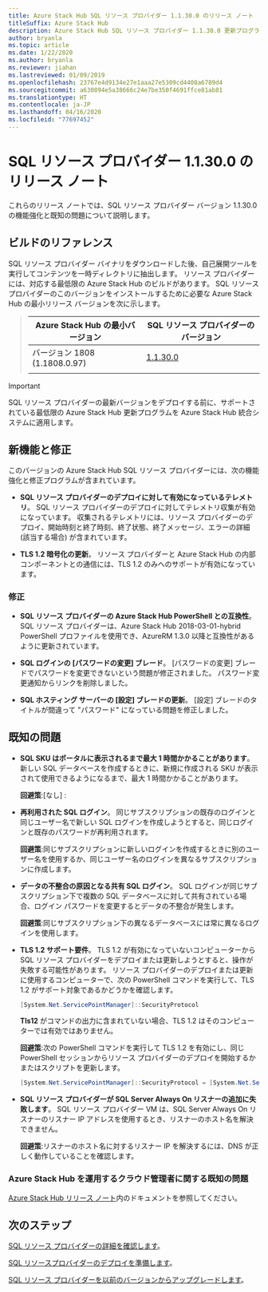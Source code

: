 ```yaml
---
title: Azure Stack Hub SQL リソース プロバイダー 1.1.30.0 のリリース ノート
titleSuffix: Azure Stack Hub
description: Azure Stack Hub SQL リソース プロバイダー 1.1.30.0 更新プログラムのリリース ノートを確認します。
author: bryanla
ms.topic: article
ms.date: 1/22/2020
ms.author: bryanla
ms.reviewer: jiahan
ms.lastreviewed: 01/09/2019
ms.openlocfilehash: 23767e4d9134e27e1aaa27e5309cd4408a6789d4
ms.sourcegitcommit: a630894e5a38666c24e7be350f4691ffce81ab81
ms.translationtype: HT
ms.contentlocale: ja-JP
ms.lasthandoff: 04/16/2020
ms.locfileid: "77697452"
---
```

# <a name="sql-resource-provider-11300-release-notes"></a>SQL リソース プロバイダー 1.1.30.0 のリリース ノート

これらのリリース ノートでは、SQL リソース プロバイダー バージョン 1.1.30.0 の機能強化と既知の問題について説明します。

## <a name="build-reference"></a>ビルドのリファレンス
SQL リソース プロバイダー バイナリをダウンロードした後、自己展開ツールを実行してコンテンツを一時ディレクトリに抽出します。 リソース プロバイダーには、対応する最低限の Azure Stack Hub のビルドがあります。 SQL リソース プロバイダーのこのバージョンをインストールするために必要な Azure Stack Hub の最小リリース バージョンを次に示します。

> |Azure Stack Hub の最小バージョン|SQL リソース プロバイダーのバージョン|
> |-----|-----|
> |バージョン 1808 (1.1808.0.97)|[1.1.30.0](https://aka.ms/azurestacksqlrp11300)|
> |     |     |

> [!IMPORTANT]
> SQL リソース プロバイダーの最新バージョンをデプロイする前に、サポートされている最低限の Azure Stack Hub 更新プログラムを Azure Stack Hub 統合システムに適用します。

## <a name="new-features-and-fixes"></a>新機能と修正
このバージョンの Azure Stack Hub SQL リソース プロバイダーには、次の機能強化と修正プログラムが含まれています。

- **SQL リソース プロバイダーのデプロイに対して有効になっているテレメトリ**。 SQL リソース プロバイダーのデプロイに対してテレメトリ収集が有効になっています。 収集されるテレメトリには、リソース プロバイダーのデプロイ、開始時刻と終了時刻、終了状態、終了メッセージ、エラーの詳細 (該当する場合) が含まれています。

- **TLS 1.2 暗号化の更新**。 リソース プロバイダーと Azure Stack Hub の内部コンポーネントとの通信には、TLS 1.2 のみへのサポートが有効になっています。 

### <a name="fixes"></a>修正

- **SQL リソース プロバイダーの Azure Stack Hub PowerShell との互換性**。 SQL リソース プロバイダーは、Azure Stack Hub 2018-03-01-hybrid PowerShell プロファイルを使用でき、AzureRM 1.3.0 以降と互換性があるように更新されています。

- **SQL ログインの [パスワードの変更] ブレード**。 [パスワードの変更] ブレードでパスワードを変更できないという問題が修正されました。 パスワード変更通知からリンクを削除しました。

- **SQL ホスティング サーバーの [設定] ブレードの更新**。 [設定] ブレードのタイトルが間違って "パスワード" になっている問題を修正しました。

## <a name="known-issues"></a>既知の問題

- **SQL SKU はポータルに表示されるまで最大 1 時間かかることがあります**。 新しい SQL データベースを作成するときに、新規に作成される SKU が表示されて使用できるようになるまで、最大 1 時間かかることがあります。

    **回避策**:[なし] :

- **再利用された SQL ログイン**。 同じサブスクリプションの既存のログインと同じユーザー名で新しい SQL ログインを作成しようとすると、同じログインと既存のパスワードが再利用されます。

    **回避策**:同じサブスクリプションに新しいログインを作成するときに別のユーザー名を使用するか、同じユーザー名のログインを異なるサブスクリプションに作成します。

- **データの不整合の原因となる共有 SQL ログイン**。 SQL ログインが同じサブスクリプション下で複数の SQL データベースに対して共有されている場合、ログイン パスワードを変更するとデータの不整合が発生します。

    **回避策**:同じサブスクリプション下の異なるデータベースには常に異なるログインを使用します。

- **TLS 1.2 サポート要件**。 TLS 1.2 が有効になっていないコンピューターから SQL リソース プロバイダーをデプロイまたは更新しようとすると、操作が失敗する可能性があります。 リソース プロバイダーのデプロイまたは更新に使用するコンピューターで、次の PowerShell コマンドを実行して、TLS 1.2 がサポート対象であるかどうかを確認します。

  ```powershell
  [System.Net.ServicePointManager]::SecurityProtocol
  ```

  **Tls12** がコマンドの出力に含まれていない場合、TLS 1.2 はそのコンピューターでは有効ではありません。

    **回避策**:次の PowerShell コマンドを実行して TLS 1.2 を有効にし、同じ PowerShell セッションからリソース プロバイダーのデプロイを開始するかまたはスクリプトを更新します。

    ```powershell
    [System.Net.ServicePointManager]::SecurityProtocol = [System.Net.SecurityProtocolType]::Tls12
    ```

- **SQL リソース プロバイダーが SQL Server Always On リスナーの追加に失敗します**。 SQL リソース プロバイダー VM は、SQL Server Always On リスナーのリスナー IP アドレスを使用するとき、リスナーのホスト名を解決できません。

    **回避策**:リスナーのホスト名に対するリスナー IP を解決するには、DNS が正しく動作していることを確認します。

### <a name="known-issues-for-cloud-admins-operating-azure-stack-hub"></a>Azure Stack Hub を運用するクラウド管理者に関する既知の問題
[Azure Stack Hub リリース ノート](azure-stack-servicing-policy.md)内のドキュメントを参照してください。

## <a name="next-steps"></a>次のステップ
[SQL リソース プロバイダーの詳細を確認します](azure-stack-sql-resource-provider.md)。

[SQL リソースプロバイダーのデプロイを準備します](azure-stack-sql-resource-provider-deploy.md#prerequisites)。

[SQL リソース プロバイダーを以前のバージョンからアップグレードします](azure-stack-sql-resource-provider-update.md)。